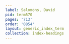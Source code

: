 ```yaml
---
label: Salomons, David
pid: term570
pages: '713'
order: '0854'
layout: generic_index_term
collection: index-headings
---
```

